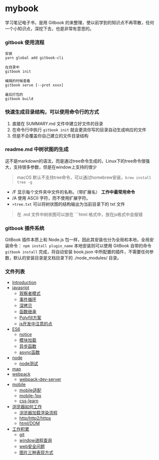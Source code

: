 # mybook
学习笔记电子书，是用 Gitbook 的来整理，使以前学到的知识点不再零散，任何一个小知识点，深挖下去，也是非常有意思的。

### gitbook 使用流程
```shell
安装  
yarn global add gitbook-cli

在目录中
gitbook init

编辑的时候查看 
gitbook serve [--prot xxxx]

最后打包的
gitbook build
```

### 快速生成目录结构，可以使用命令行的方式
1. 直接在 SUMMARY.md 文件中建立好文件的目录
2. 在命令行中执行 `gitbook init` 就会更具你写的目录自动生成响应的文件
3. 但是不会覆盖你自己建立的文件目录结构


### readme.md 中树状图的生成
这不是markdown的语法，而是通过tree命令生成的，Linux下的tree命令很强大，支持很多参数，但是在window上支持的很少
> macOS 默认不支持tree命令，可以通过homebrew安装，`brew install tree -g`

- /F 显示每个文件夹中文件的名称。（带扩展名） **工作中最常用命令**
- /A 使用 ASCII 字符，而不使用扩展字符。
- `>tree.txt` 可以将树状图的结构输出为当前目录下的 txt 文件

> 在 .md 文件中树状图可以放在 ```html 格式中，放在js格式中会报错


### gitbook 插件系统
GitBook 插件本质上和 Node.js 包一样，因此其安装也分为全局和本地，全局安装命令： `npm install plugin_name` 本地安装则可以使用 GitBook 自带的命令 `gitbook install` 完成，将自动安装 book.json 中所配置的插件，不需要任何参数，默认的安装目录是文档目录下的 ./node_modules/ 目录。

### 文件列表
* [Introduction](README.md)
* [javasript](javasript/README.md)
    * [观察者模式](javasript/观察者模式.md)
    * [事件循环](javasript/eventloop.md)
    * [深拷贝](javasript/deepclone.md)
    * [函数继承](javasript/inherit.md)
    * [Polyfill方案](javasript/polyfill.md)
    * [js开发中注意的点](javasript/limelight.md)
* [ES6](es6/README.md)
    * [notice](es6/notice.md)
    * [模块加载](es6/moduleupload.md)
    * [异步函数](es6/asynchronous.md)
    * [async函数](es6/async.md)
* [node](node/README.md)
    * [node测试](node/test.md)
* [map](map/README.md)
* [webpack](webpack/README.md)
    * [webpack-dev-server](webpack/dev.server.md)
* [mobile](mobile/README.md)
    * [mobile适配](mobile/mobileAdaptive.md)
    * [mobile-1px](mobile/mobile1px.md)
    * [css-learn](mobile/csslearn.md)
* [浏览器如何工作](browser/README.md)
    * [浏览器加载渲染流程](browser/bworwseradd.md)
    * [http/http2/https](browser/http-networking.md)
    * [html/DOM](htmldom/README.md)
* [工作积累](accumulation/README.md)
    * [git](accumulation/git学习资料.md)
    * [window进程查询](accumulation/windowport.md)
    * [web安全问题](accumulation/safely.md)
    * [图片三种表现方式](accumulation/imgways.md)
